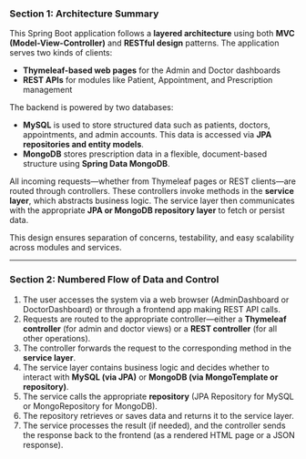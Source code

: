 ### Section 1: Architecture Summary

This Spring Boot application follows a **layered architecture** using both **MVC (Model-View-Controller)** and **RESTful design** patterns. The application serves two kinds of clients:

* **Thymeleaf-based web pages** for the Admin and Doctor dashboards
* **REST APIs** for modules like Patient, Appointment, and Prescription management

The backend is powered by two databases:

* **MySQL** is used to store structured data such as patients, doctors, appointments, and admin accounts. This data is accessed via **JPA repositories and entity models**.
* **MongoDB** stores prescription data in a flexible, document-based structure using **Spring Data MongoDB**.

All incoming requests—whether from Thymeleaf pages or REST clients—are routed through controllers. These controllers invoke methods in the **service layer**, which abstracts business logic. The service layer then communicates with the appropriate **JPA or MongoDB repository layer** to fetch or persist data.

This design ensures separation of concerns, testability, and easy scalability across modules and services.

---

### Section 2: Numbered Flow of Data and Control

1. The user accesses the system via a web browser (AdminDashboard or DoctorDashboard) or through a frontend app making REST API calls.
2. Requests are routed to the appropriate controller—either a **Thymeleaf controller** (for admin and doctor views) or a **REST controller** (for all other operations).
3. The controller forwards the request to the corresponding method in the **service layer**.
4. The service layer contains business logic and decides whether to interact with **MySQL (via JPA)** or **MongoDB (via MongoTemplate or repository)**.
5. The service calls the appropriate **repository** (JPA Repository for MySQL or MongoRepository for MongoDB).
6. The repository retrieves or saves data and returns it to the service layer.
7. The service processes the result (if needed), and the controller sends the response back to the frontend (as a rendered HTML page or a JSON response).
